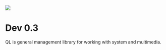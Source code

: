 <img src = https://dark565.github.io/Assets/Qer.png>
<p><h1> Dev 0.3 </h1></p>
<p>QL is general management library for working with system and multimedia.</p>